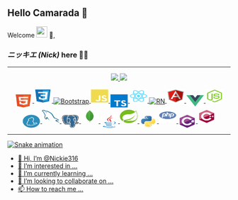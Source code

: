
  ## Hello Camarada 👋
  <div>
   Welcome    <img height="25" width="25" src="https://github.com/Nickie316/backend/blob/master/Icons/russia.png" /> 🤝, <br>
</div>
 
  ### *ニッキエ (Nick)* here 🧙‍♂️
  <hr>

<div align="center">
  <a href="https://github.com/Nickie316">
  <img height="180em" src="https://github-readme-stats.vercel.app/api?username=Nickie316&show_icons=true&theme=dracula&include_all_commits=true&count_private=true"/>
  <img height="180em" src="https://github-readme-stats.vercel.app/api/top-langs/?username=Nickie316&layout=compact&langs_count=7&theme=dracula"/>
</div>

<div align="center"><br>

<!--   <img alt="VSC" height="30" width="40" src="https://github.com/devicons/devicon/blob/master/icons/vscode/vscode-original.svg"> -->

  <img align="center" alt="HTML" height="30" width="40" src="https://github.com/devicons/devicon/blob/master/icons/html5/html5-original.svg">

  <img alt="CSS" height="30" width="40" src="https://github.com/devicons/devicon/blob/master/icons/css3/css3-original.svg">

  <img align="center" alt="Bootstrap" height="30" width="30" src="https://github.com/Nickie316/backend/blob/master/Icons/Bootstrap.png">

  <img alt="Js" height="30" width="40" src="https://github.com/devicons/devicon/blob/master/icons/javascript/javascript-plain.svg">

  <img align="center" alt="Ts" height="30" width="40" src="https://github.com/devicons/devicon/blob/master/icons/typescript/typescript-plain.svg">

  <img alt="React" height="30" width="40" src="https://github.com/devicons/devicon/blob/master/icons/react/react-original.svg">

  <img align="center" alt="RN" height="30" width="30" src="https://github.com/Nickie316/backend/blob/master/Icons/RN.png">
  
  <img alt="Angular" height="30" width="40" src="https://github.com/devicons/devicon/blob/master/icons/angularjs/angularjs-original.svg">

  <img align="center" alt="VUE" height="30" width="40" src="https://github.com/devicons/devicon/blob/master/icons/vuejs/vuejs-original.svg">

  <img alt="Node" height="30" width="40" src="https://github.com/devicons/devicon/blob/master/icons/nodejs/nodejs-original.svg">

  <img align="center" alt="Yarn" height="30" width="40" src="https://github.com/devicons/devicon/blob/master/icons/yarn/yarn-original.svg">
  
  <img alt="MySQL" height="30" width="40" src="https://github.com/devicons/devicon/blob/master/icons/mysql/mysql-original.svg">

  <img align="center" alt="Postgress" height="30" width="40" src="https://github.com/devicons/devicon/blob/master/icons/postgresql/postgresql-original.svg">

  <img alt="Mongo" height="30" width="40" src="https://github.com/devicons/devicon/blob/master/icons/mongodb/mongodb-original.svg">

  <img align="center" alt="Java" height="30" width="40" src="https://github.com/devicons/devicon/blob/master/icons/java/java-original.svg">

  <img alt="SpringBoot" height="30" width="40" src="https://github.com/devicons/devicon/blob/master/icons/spring/spring-original.svg">

  <img align="center" alt="Python" height="30" width="40" src="https://github.com/devicons/devicon/blob/master/icons/python/python-original.svg">

  <img alt="PHP" height="35" width="40" src="https://github.com/devicons/devicon/blob/master/icons/php/php-plain.svg">

  <img align="center" alt="CS" height="30" width="40" src="https://github.com/devicons/devicon/blob/master/icons/csharp/csharp-original.svg">

  <img alt="C++" height="30" width="40" src="https://github.com/devicons/devicon/blob/master/icons/cplusplus/cplusplus-original.svg">

</div> <hr>
  
![Snake animation](https://github.com/Nickie316/Nickie36/blob/output/github-contribution-grid-snake.svg)


- 👋 Hi, I’m @Nickie316
- 👀 I’m interested in ...
- 🌱 I’m currently learning ...
- 💞️ I’m looking to collaborate on ...
- 📫 How to reach me ...

<!---
Nickie316/Nickie316 is a ✨ special ✨ repository because its `README.md` (this file) appears on your GitHub profile.
You can click the Preview link to take a look at your changes.
--->
